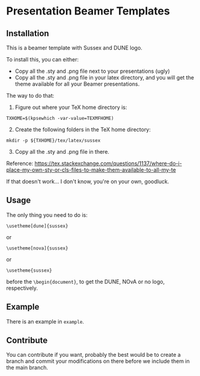 # Presentation Beamer Templates
## Installation
This is a beamer template with Sussex and DUNE logo.

To install this, you can either:
- Copy all the .sty and .png file next to your presentations (ugly)
- Copy all the .sty and .png file in your latex directory, and you will get the theme available for all your Beamer presentations.

The way to do that:

1. Figure out where your TeX home directory is:

```TXHOME=$(kpsewhich -var-value=TEXMFHOME)```

2. Create the following folders in the TeX home directory:

`mkdir -p ${TXHOME}/tex/latex/sussex`

3. Copy all the .sty and .png file in there.

Reference: https://tex.stackexchange.com/questions/1137/where-do-i-place-my-own-sty-or-cls-files-to-make-them-available-to-all-my-te

If that doesn't work... I don't know, you're on your own, goodluck.


## Usage
The only thing you need to do is:

```\usetheme[dune]{sussex}```

or 

```\usetheme[nova]{sussex}```

or 

```\usetheme{sussex}```

before the `\begin{document}`, to get the DUNE, NOvA or no logo, respectively.

## Example
There is an example in `example`.


## Contribute
You can contribute if you want, probably the best would be to create a branch and commit your modifications on there before we include them in the main branch.
